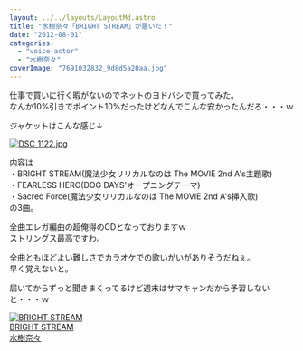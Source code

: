 ```yaml
---
layout: ../../layouts/LayoutMd.astro
title: "水樹奈々「BRIGHT STREAM」が届いた！"
date: "2012-08-01"
categories: 
  - "voice-actor"
  - "水樹奈々"
coverImage: "7691032832_9d8d5a20aa.jpg"
---
```


仕事で買いに行く暇がないのでネットのヨドバシで買ってみた。  
なんか10%引きでポイント10%だったけどなんでこんな安かったんだろ・・・ｗ

ジャケットはこんな感じ↓

[![DSC_1122.jpg](/archive/images/9031449586_c9bfcffb6b.jpg)](http://www.flickr.com/photos/67522130@N08/9031449586/ "DSC_1122.jpg")

内容は  
・BRIGHT STREAM(魔法少女リリカルなのは The MOVIE 2nd A's主題歌)  
・FEARLESS HERO(DOG DAYS'オープニングテーマ)  
・Sacred Force(魔法少女リリカルなのは The MOVIE 2nd A's挿入歌)  
の3曲。

全曲エレガ編曲の超俺得のCDとなっておりますｗ  
ストリングス最高ですわ。

全曲ともほどよい難しさでカラオケでの歌いがいがありそうだねぇ。  
早く覚えないと。

届いてからずっと聞きまくってるけど週末はサマキャンだから予習しないと・・・ｗ

[![BRIGHT STREAM](/archive/images/51f28mJ7JxL._SL160_.jpg)  
BRIGHT STREAM  
水樹奈々](https://www.amazon.co.jp/exec/obidos/ASIN/B0084FSJ4C/mizuka123-22/ref=nosim)

